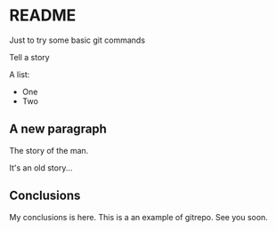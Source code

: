 # README
Just to try some basic git commands

Tell a story

A list:
   * One
   * Two
   
## A new paragraph

The story of the man.

It's an old story...

## Conclusions
My conclusions is here. This is a an example of gitrepo. See you soon.
